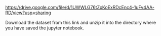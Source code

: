 https://drive.google.com/file/d/1UWWLG76tZxKoExRDcEnc4-1uFv4AA-RD/view?usp=sharing

Download the dataset from this link and unzip it into the directory where you have saved the jupyter notebook.
